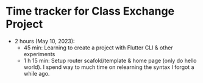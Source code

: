 
# Time tracker for Class Exchange Project

* 2 hours (May 10, 2023):
   - 45 min: Learning to create a project with Flutter CLI & other experiments
   - 1 h 15 min: Setup router scafold/template & home page (only do hello world). I spend way to much time on relearning the syntax I forgot a while ago.
